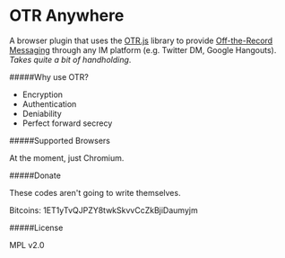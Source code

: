 OTR Anywhere
============

A browser plugin that uses the [OTR.js](https://github.com/arlolra/otr) library to provide [Off-the-Record Messaging](http://www.cypherpunks.ca/otr/) through any IM platform (e.g. Twitter DM, Google Hangouts). *Takes quite a bit of handholding*.

#####Why use OTR?

- Encryption
- Authentication
- Deniability
- Perfect forward secrecy

#####Supported Browsers

At the moment, just Chromium.

#####Donate

These codes aren't going to write themselves.

Bitcoins: 1ET1yTvQJPZY8twkSkvvCcZkBjiDaumyjm

#####License

MPL v2.0